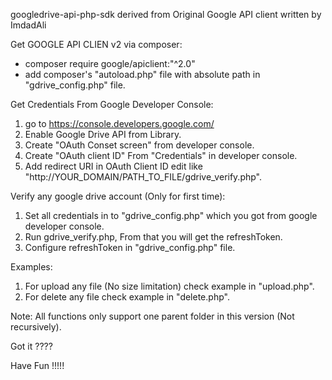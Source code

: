 googledrive-api-php-sdk derived from Original Google API client written by ImdadAli


Get GOOGLE API CLIEN v2 via composer:

- composer require google/apiclient:"^2.0"
- add composer's "autoload.php" file with absolute path in "gdrive_config.php" file.



Get Credentials From Google Developer Console:

1. go to https://console.developers.google.com/
2. Enable Google Drive API from Library.
3. Create "OAuth Conset screen" from developer console.
4. Create "OAuth client ID" From "Credentials" in developer console.
5. Add redirect URI in OAuth Client ID edit like "http://YOUR_DOMAIN/PATH_TO_FILE/gdrive_verify.php".



Verify any google drive account (Only for first time):

1. Set all credentials in to "gdrive_config.php" which you got from google developer console.
2. Run gdrive_verify.php, From that you will get the refreshToken.
3. Configure refreshToken in "gdrive_config.php" file.



Examples:

1. For upload any file (No size limitation) check example in "upload.php".
2. For delete any file check example in "delete.php".

Note: All functions only support one parent folder in this version (Not recursively).



Got it ????

Have Fun !!!!!
